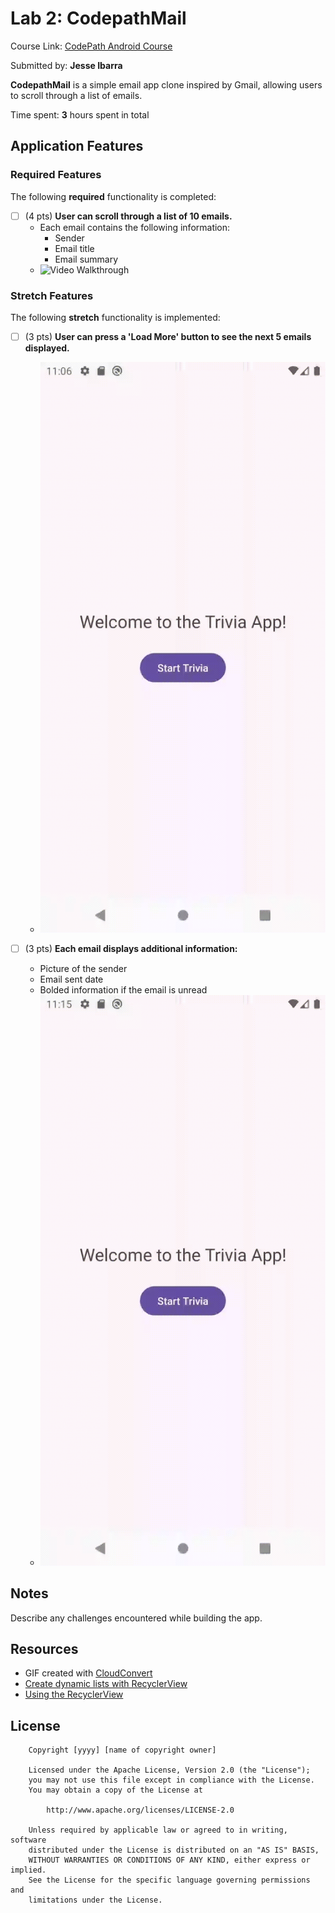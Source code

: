 # Lab 2: CodepathMail

Course Link: [CodePath Android Course](https://courses.codepath.org/courses/and102/unit/2#!labs)

Submitted by: **Jesse Ibarra** <!-- Replace 'Your Name Here' with your actual name -->

**CodepathMail** is a simple email app clone inspired by Gmail, allowing users to scroll through a list of emails.

Time spent: **3** hours spent in total <!-- Replace 'X' with the number of hours you spent on this project -->

## Application Features

### Required Features

The following **required** functionality is completed:

- [ ] (4 pts) **User can scroll through a list of 10 emails.**
    - Each email contains the following information:
        - Sender
        - Email title
        - Email summary
    - <img src='./assets/requirement_1.gif' title='Video Walkthrough' width='' alt='Video Walkthrough' /> 
### Stretch Features

The following **stretch** functionality is implemented:

- [ ] (3 pts) **User can press a 'Load More' button to see the next 5 emails displayed.**
    - <img src='./assets/requirement_2.gif' title='Video Walkthrough' width='' alt='Video Walkthrough' /> 

- [ ] (3 pts) **Each email displays additional information:**
    - Picture of the sender
    - Email sent date
    - Bolded information if the email is unread
    - <img src='./assets/requirement_3.gif' title='Video Walkthrough' width='' alt='Video Walkthrough' />

## Notes

Describe any challenges encountered while building the app. <!-- Replace this with your specific challenges and experiences -->

## Resources
- GIF created with [CloudConvert](https://cloudconvert.com/)
- [Create dynamic lists with RecyclerView](https://developer.android.com/guide/topics/ui/layout/recyclerview)
- [Using the RecyclerView](https://guides.codepath.com/android/using-the-recyclerview)

## License

```plaintext
    Copyright [yyyy] [name of copyright owner]

    Licensed under the Apache License, Version 2.0 (the "License");
    you may not use this file except in compliance with the License.
    You may obtain a copy of the License at

        http://www.apache.org/licenses/LICENSE-2.0

    Unless required by applicable law or agreed to in writing, software
    distributed under the License is distributed on an "AS IS" BASIS,
    WITHOUT WARRANTIES OR CONDITIONS OF ANY KIND, either express or implied.
    See the License for the specific language governing permissions and
    limitations under the License.